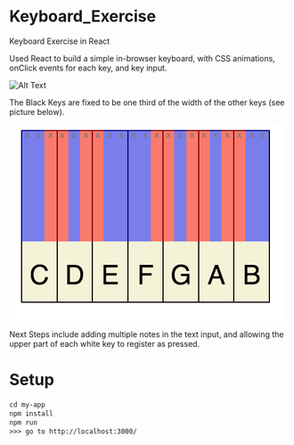 # Keyboard_Exercise
Keyboard Exercise in React

Used React to build a simple in-browser keyboard, with CSS animations, onClick events for each key, and key input.

![Alt Text](https://media.giphy.com/media/l1flwgZfBcrpHerSCu/giphy.gif)

The Black Keys are fixed to be one third of the width of the other keys (see picture below).

![Alt Text](https://raw.githubusercontent.com/jhorowitz16/Keyboard_Exercise/master/striped-keyboard.png)

Next Steps include adding multiple notes in the text input, and allowing the upper part of each white key to register as pressed.

# Setup

```
cd my-app
npm install
npm run
>>> go to http://localhost:3000/
```
